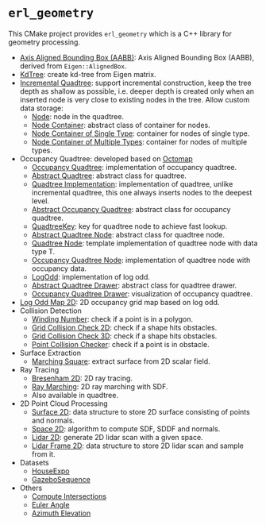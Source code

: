 `erl_geometry`
==============
This CMake project provides `erl_geometry` which is a C++ library for geometry processing.

- [Axis Aligned Bounding Box (AABB)](include/erl_geometry/aabb.hpp): Axis Aligned Bounding Box (AABB), derived from `Eigen::AlignedBox`.
- [KdTree](include/erl_geometry/kdtree_eigen_adaptor.hpp): create kd-tree from Eigen matrix.
- [Incremental Quadtree](include/erl_geometry/incremental_quadtree.hpp): support incremental construction, keep the 
  tree depth as shallow as possible, i.e. deeper depth is created only when an inserted node is very close to existing 
  nodes in the tree. Allow custom data storage:
  - [Node](include/erl_geometry/node.hpp): node in the quadtree.
  - [Node Container](include/erl_geometry/node_container.hpp): abstract class of container for nodes.
  - [Node Container of Single Type](include/erl_geometry/node_container_single_type.hpp): container for nodes of single type.
  - [Node Container of Multiple Types](include/erl_geometry/node_container_multi_types.hpp): container for nodes of multiple types.
- Occupancy Quadtree: developed based on [Octomap](https://octomap.github.io/)
  - [Occupancy Quadtree](include/erl_geometry/occupancy_quadtree.hpp): implementation of occupancy quadtree.
  - [Abstract Quadtree](include/erl_geometry/abstract_quadtree.hpp): abstract class for quadtree.
  - [Quadtree Implementation](include/erl_geometry/quadtree_impl.hpp): implementation of quadtree, unlike incremental
    quadtree, this one always inserts nodes to the deepest level.
  - [Abstract Occupancy Quadtree](include/erl_geometry/abstract_occupancy_quadtree.hpp): abstract class for occupancy quadtree.
  - [QuadtreeKey](include/erl_geometry/quadtree_key.hpp): key for quadtree node to achieve fast lookup.
  - [Abstract Quadtree Node](include/erl_geometry/abstract_quadtree_node.hpp): abstract class for quadtree node.
  - [Quadtree Node](include/erl_geometry/quadtree_node.hpp): template implementation of quadtree node with data type T.
  - [Occupancy Quadtree Node](include/erl_geometry/occupancy_quadtree_node.hpp): implementation of quadtree node with occupancy data.
  - [LogOdd](include/erl_geometry/logodd.hpp): implementation of log odd.
  - [Abstract Quadtree Drawer](include/erl_geometry/abstract_quadtree_drawer.hpp): abstract class for quadtree drawer.
  - [Occupancy Quadtree Drawer](include/erl_geometry/occupancy_quadtree_drawer.hpp): visualization of occupancy quadtree.
- [Log Odd Map 2D](include/erl_geometry/log_odd_map_2d.hpp): 2D occupancy grid map based on log odd.
- Collision Detection
  - [Winding Number](include/erl_geometry/winding_number.hpp): check if a point is in a polygon.
  - [Grid Collision Check 2D](include/erl_geometry/grid_collision_checker_se2.hpp): check if a shape hits obstacles.
  - [Grid Collision Check 3D](include/erl_geometry/grid_collision_checker_3d.hpp): check if a shape hits obstacles.
  - [Point Collision Checker](include/erl_geometry/point_collision_checker.hpp): check if a point is in obstacle.
- Surface Extraction
  - [Marching Square](include/erl_geometry/marching_square.hpp): extract surface from 2D scalar field.
- Ray Tracing
  - [Bresenham 2D](include/erl_geometry/bresenham_2d.hpp): 2D ray tracing.
  - [Ray Marching](include/erl_geometry/ray_marching.hpp): 2D ray marching with SDF.
  - Also available in quadtree.
- 2D Point Cloud Processing
  - [Surface 2D](include/erl_geometry/surface_2d.hpp): data structure to store 2D surface consisting of points and normals.
  - [Space 2D](include/erl_geometry/space_2d.hpp): algorithm to compute SDF, SDDF and normals.
  - [Lidar 2D](include/erl_geometry/lidar_2d.hpp): generate 2D lidar scan with a given space.
  - [Lidar Frame 2D](include/erl_geometry/lidar_frame_2d.hpp): data structure to store 2D lidar scan and sample from it.
- Datasets
  - [HouseExpo](python/erl_geometry/house_expo/README.md)
  - [GazeboSequence](python/erl_geometry/gazebo/sequence.py)
- Others
  - [Compute Intersections](include/erl_geometry/utils.hpp)
  - [Euler Angle](include/erl_geometry/euler_angle.hpp)
  - [Azimuth Elevation](include/erl_geometry/azimuth_elevation.hpp)
